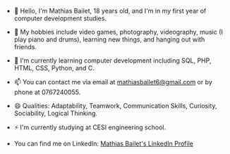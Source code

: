 - 👋 Hello, I'm Mathias Bailet, 18 years old, and I'm in my first year of computer development studies.

- 👀 My hobbies include video games, photography, videography, music (I play piano and drums), learning new things, and hanging out with friends.

- 🌱 I'm currently learning computer development including SQL, PHP, HTML, CSS, Python, and C.

- 📫 You can contact me via email at mathiasbailet6@gmail.com or by phone at 0767240055.

- 😄 Qualities: Adaptability, Teamwork, Communication Skills, Curiosity, Sociability, Logical Thinking.

- ⚡ I'm currently studying at CESI engineering school.

- You can find me on LinkedIn: [Mathias Bailet's LinkedIn Profile](https://www.linkedin.com/in/mathias-bailet-205576279/)
